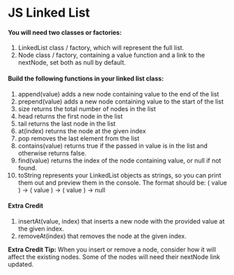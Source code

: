 # JS Linked List

#### You will need two classes or factories:

1. LinkedList class / factory, which will represent the full list.
2. Node class / factory, containing a value function and a link to the nextNode, set both as null by default.


#### Build the following functions in your linked list class:

1. append(value) adds a new node containing value to the end of the list
2. prepend(value) adds a new node containing value to the start of the list
3. size returns the total number of nodes in the list
4. head returns the first node in the list
5. tail returns the last node in the list
6. at(index) returns the node at the given index
7. pop removes the last element from the list
8. contains(value) returns true if the passed in value is in the list and otherwise returns false.
9. find(value) returns the index of the node containing value, or null if not found.
10. toString represents your LinkedList objects as strings, so you can print them out and preview them in the console. The format should be: ( value ) -> ( value ) -> ( value ) -> null

#### Extra Credit

1. insertAt(value, index) that inserts a new node with the provided value at the given index.
2. removeAt(index) that removes the node at the given index.

**Extra Credit Tip:** When you insert or remove a node, consider how it will affect the existing nodes. Some of the nodes will need their nextNode link updated.
